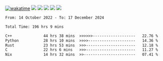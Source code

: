 [![wakatime](https://wakatime.com/badge/user/368879df-dc38-4b1a-86c4-8a2054a0e074.svg)](https://wakatime.com/@368879df-dc38-4b1a-86c4-8a2054a0e074)
<img src="https://img.shields.io/badge/Windows-0078D6?style=flat&logo=Windows&logoColor=white">
<img src="https://img.shields.io/badge/IntelliJ_IDEA-000000.svg?style=flat&logo=IntelliJ-IDEA&logoColor=white">
<img src="https://img.shields.io/badge/CLion-000000.svg?style=flat&logo=CLion&logoColor=white">
<img src="https://img.shields.io/badge/Visual_Studio_Code-007ACC?style=flat&logo=Visual-Studio-Code&logoColor=white">
<img src="https://img.shields.io/badge/Discord-5865F2?label=kano42&style=flat&logo=discord&logoColor=white">
<br>


<!--START_SECTION:waka-->

```txt
From: 14 October 2022 - To: 17 December 2024

Total Time: 196 hrs 9 mins

C++              44 hrs 38 mins  >>>>>>-------------------   22.76 %
Python           28 hrs 10 mins  >>>>---------------------   14.36 %
Rust             23 hrs 53 mins  >>>----------------------   12.18 %
C                22 hrs 6 mins   >>>----------------------   11.27 %
Nix              14 hrs 32 mins  >>-----------------------   07.41 %
```

<!--END_SECTION:waka-->

